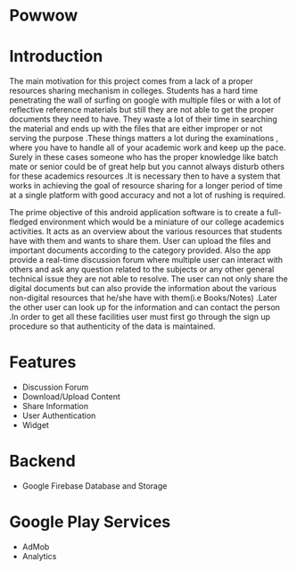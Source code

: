 # Powwow

# Introduction

The main motivation for this project comes from a lack of a proper resources sharing mechanism in colleges. Students has a hard time penetrating the wall of surfing on google with multiple files or with a lot of reflective reference materials but still they are not able to get the proper documents they need to have. They waste a lot of their time in searching the material and ends up with the files that are either improper or not serving the purpose .These things matters a lot during the examinations , where you have to handle all of your academic work and keep up the pace. Surely in these cases someone who has the proper knowledge like batch mate or senior could be of great help but you cannot always disturb others for these academics resources .It is necessary then to have a system that works in achieving the goal of resource sharing for a longer period of time at a single platform with good accuracy and not a lot of rushing is required.

The prime objective of this android application software is to create a full-fledged environment which would be a miniature of our college academics activities. It acts as an overview about the various resources that students have with them and wants to share them. User can upload the files and important documents according to the category provided. Also the app provide a real-time discussion forum where multiple user can interact with others and ask any question related to the subjects or any other general technical issue they are not able to resolve. The user can not only share the digital documents but can also provide the information about the various non-digital resources that he/she have with them(i.e Books/Notes) .Later the other user can look up for the information and can contact the person .In order to get all these facilities user must first go through the sign up procedure so that authenticity of the data is maintained.

# Features

- Discussion Forum 
- Download/Upload Content
- Share Information
- User Authentication
- Widget

# Backend

- Google Firebase Database and Storage

# Google Play Services

- AdMob
- Analytics
